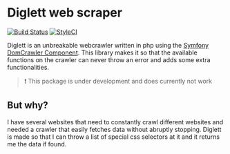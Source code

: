 # Diglett web scraper 
[![Build Status](https://travis-ci.org/jerodev/diglett.svg?branch=master)](https://travis-ci.org/jerodev/diglett) [![StyleCI](https://github.styleci.io/repos/151305583/shield?branch=master)](https://github.styleci.io/repos/151305583)

Diglett is an unbreakable webcrawler written in php using the [Symfony DomCrawler Component](https://symfony.com/doc/current/components/dom_crawler.html). This library makes it so that the available functions on the crawler can never throw an error and adds some extra functionalities.

> :exclamation: This package is under development and does currently not work

## But why?
I have several websites that need to constantly crawl different websites and needed a crawler that easily fetches data without abruptly stopping. Diglett is made so that I can throw a list of special css selectors at it and it returns me the data if found.